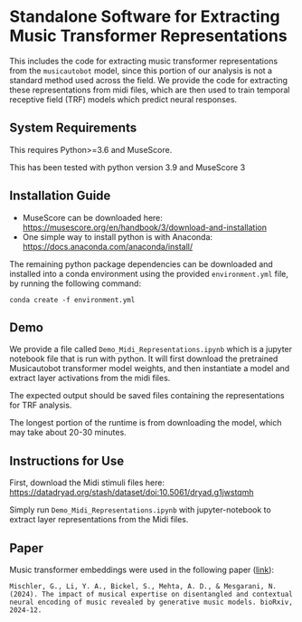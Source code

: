 # Standalone Software for Extracting Music Transformer Representations

This includes the code for extracting music transformer representations from the `musicautobot` model, since this portion of our analysis is not a standard method used across the field. We provide the code for extracting these representations from midi files, which are then used to train temporal receptive field (TRF) models which predict neural responses.

## System Requirements

This requires Python>=3.6 and MuseScore.

This has been tested with python version 3.9 and MuseScore 3


## Installation Guide

- MuseScore can be downloaded here: https://musescore.org/en/handbook/3/download-and-installation
- One simple way to install python is with Anaconda: https://docs.anaconda.com/anaconda/install/

The remaining python package dependencies can be downloaded and installed into a conda environment using the provided `environment.yml` file, by running the following command:

```
conda create -f environment.yml
```

## Demo

We provide a file called `Demo_Midi_Representations.ipynb` which is a jupyter notebook file that is run with python. It will first download the pretrained Musicautobot transformer model weights, and then instantiate a model and extract layer activations from the midi files.

The expected output should be saved files containing the representations for TRF analysis.

The longest portion of the runtime is from downloading the model, which may take about 20-30 minutes.

## Instructions for Use

First, download the Midi stimuli files here: https://datadryad.org/stash/dataset/doi:10.5061/dryad.g1jwstqmh

Simply run `Demo_Midi_Representations.ipynb` with jupyter-notebook to extract layer representations from the Midi files.

## Paper

Music transformer embeddings were used in the following paper ([link](https://www.biorxiv.org/content/10.1101/2024.12.20.629729.abstract)):

```
Mischler, G., Li, Y. A., Bickel, S., Mehta, A. D., & Mesgarani, N. (2024). The impact of musical expertise on disentangled and contextual neural encoding of music revealed by generative music models. bioRxiv, 2024-12.
```
